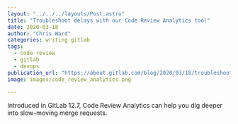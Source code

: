 ```yaml
---
layout: "../../../layouts/Post.astro"
title: "Troubleshoot delays with our Code Review Analytics tool"
date: 2020-03-18
author: "Chris Ward"
categories: writing gitlab
tags: 
  - code review
  - gitlab
  - devops
publication_url: "https://about.gitlab.com/blog/2020/03/18/troubleshoot-delays-with-code-review-analytics/"
image: images/code_review_analytics.png

---
```

Introduced in GitLab 12.7, Code Review Analytics can help you dig deeper into slow-moving merge requests.